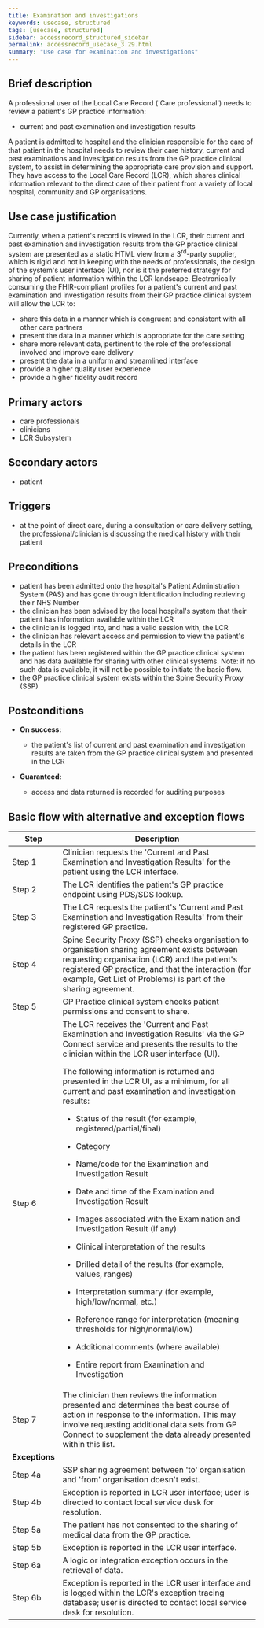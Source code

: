 ```yaml
---
title: Examination and investigations
keywords: usecase, structured
tags: [usecase, structured] 
sidebar: accessrecord_structured_sidebar
permalink: accessrecord_usecase_3.29.html
summary: "Use case for examination and investigations"
---
```


## Brief description

A professional user of the Local Care Record ('Care professional') needs to review a patient's GP practice information:

  - current and past examination and investigation results

A patient is admitted to hospital and the clinician responsible for the care of that patient in the hospital needs to review their care history, current and past examinations and investigation results from the GP practice clinical system, to assist in determining the appropriate care provision and support. They have access to the Local Care Record (LCR), which shares clinical information relevant to the direct care of their patient from a variety of local hospital, community and GP organisations.

## Use case justification 

Currently, when a patient's record is viewed in the LCR, their current and past examination and investigation results from the GP practice clinical system are presented as a static HTML view from a 3<sup>rd</sup>-party supplier, which is rigid and not in keeping with the needs of professionals, the design of the system's user interface (UI), nor is it the preferred strategy for sharing of patient information within the LCR landscape. Electronically consuming the FHIR-compliant profiles for a patient's current and past examination and investigation results from their GP practice clinical system will allow the LCR to:

  - share this data in a manner which is congruent and consistent with all other care partners
  - present the data in a manner which is appropriate for the care setting
  - share more relevant data, pertinent to the role of the professional involved and improve care delivery
  - present the data in a uniform and streamlined interface
  - provide a higher quality user experience
  - provide a higher fidelity audit record

## Primary actors 

- care professionals
- clinicians
- LCR Subsystem

## Secondary actors 

- patient

## Triggers 

- at the point of direct care, during a consultation or care delivery setting, the professional/clinician is discussing the medical history with their patient

## Preconditions 

  - patient has been admitted onto the hospital's Patient Administration System (PAS) and has gone through identification including retrieving their NHS Number
  - the clinician has been advised by the local hospital's system that their patient has information available within the LCR
  - the clinician is logged into, and has a valid session with, the LCR
  - the clinician has relevant access and permission to view the patient's details in the LCR
  - the patient has been registered within the GP practice clinical system and has data available for sharing with other clinical systems. Note: if no such data is available, it will not be possible to initiate the basic flow.
  - the GP practice clinical system exists within the Spine Security Proxy (SSP)

## Postconditions 

  - **On success:**
    
      - the patient's list of current and past examination and investigation results are taken from the GP practice clinical system and presented in the LCR

  - **Guaranteed:**
    
      - access and data returned is recorded for auditing purposes

## Basic flow with alternative and exception flows 

<table>
<thead>
<tr class="header">
<th width="10%"><strong>Step</strong></th>
<th><strong>Description</strong></th>
</tr>
</thead>
<tbody>
<tr class="even">
<td>Step 1</td>
<td>Clinician requests the 'Current and Past Examination and Investigation Results' for the patient using the LCR interface.</td>
</tr>
<tr class="odd">
<td>Step 2</td>
<td>The LCR identifies the patient's GP practice endpoint using PDS/SDS lookup.</td>
</tr>
<tr class="even">
<td>Step 3</td>
<td>The LCR requests the patient's 'Current and Past Examination and Investigation Results' from their registered GP practice.</td>
</tr>
<tr class="odd">
<td>Step 4</td>
<td>Spine Security Proxy (SSP) checks organisation to organisation sharing agreement exists between requesting organisation (LCR) and the patient's registered GP practice, and that the interaction (for example, Get List of Problems) is part of the sharing agreement.</td>
</tr>
<tr class="even">
<td>Step 5</td>
<td>GP Practice clinical system checks patient permissions and consent to share.</td>
</tr>
<tr class="odd">
<td>Step 6</td>
<td>The LCR receives the 'Current and Past Examination and Investigation Results' via the GP Connect service and presents the results to the clinician within the LCR user interface (UI).
<p>The following information is returned and presented in the LCR UI, as a minimum, for all current and past examination and investigation results:</p>
<ul>
<li><p>Status of the result (for example, registered/partial/final)</p></li>
<li><p>Category</p></li>
<li><p>Name/code for the Examination and Investigation Result</p></li>
<li><p>Date and time of the Examination and Investigation Result</p></li>
<li><p>Images associated with the Examination and Investigation Result (if any)</p></li>
<li><p>Clinical interpretation of the results</p></li>
<li><p>Drilled detail of the results (for example, values, ranges)</p></li>
<li><p>Interpretation summary (for example, high/low/normal, etc.)</p></li>
<li><p>Reference range for interpretation (meaning thresholds for high/normal/low)</p></li>
<li><p>Additional comments (where available)</p></li>
<li><p>Entire report from Examination and Investigation</p></li>
</ul></td>
</tr>
<tr class="even">
<td>Step 7</td>
<td>The clinician then reviews the information presented and determines the best course of action in response to the information. This may involve requesting additional data sets from GP Connect to supplement the data already presented within this list.</td>
</tr>
<tr class="odd">
<td><b>Exceptions</b></td>
<td></td>
</tr>
<tr class="even">
<td>Step 4a</td>
<td>SSP sharing agreement between 'to' organisation and 'from' organisation doesn't exist.</td>
</tr>
<tr class="odd">
<td>Step 4b</td>
<td>Exception is reported in LCR user interface; user is directed to contact local service desk for resolution.</td>
</tr>
<tr class="even">
<td>Step 5a</td>
<td>The patient has not consented to the sharing of medical data from the GP practice.</td>
</tr>
<tr class="odd">
<td>Step 5b</td>
<td>Exception is reported in the LCR user interface.</td>
</tr>
<tr class="even">
<td>Step 6a</td>
<td>A logic or integration exception occurs in the retrieval of data.</td>
</tr>
<tr class="odd">
<td>Step 6b</td>
<td>Exception is reported in the LCR user interface and is logged within the LCR's exception tracing database; user is directed to contact local service desk for resolution.</td>
</tr>
</tbody>
</table>


